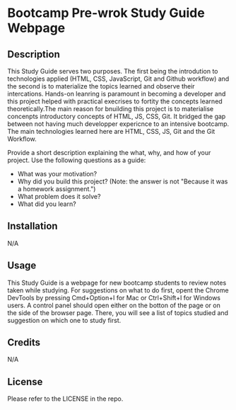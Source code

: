 # Bootcamp Pre-wrok Study Guide Webpage

## Description

This Study Guide serves two purposes. The first being the introdution to technologies applied (HTML, CSS, JavaScript, Git and Github workflow) and the second is to materialize the topics learned and observe their intercations. Hands-on leanring is paramount in becoming a developer and this project helped with practical execrises to fortity the concepts learned theoretically.The main reason for bnuilding this project is to materialise concenpts introductory concepts of HTML, JS, CSS, Git. It bridged the gap between not having much developper expericnce to an intensive bootcamp. The main technologies learned here are HTML, CSS, JS, Git and the Git Workflow.

Provide a short description explaining the what, why, and how of your project. Use the following questions as a guide:

- What was your motivation?
- Why did you build this project? (Note: the answer is not "Because it was a homework assignment.")
- What problem does it solve?
- What did you learn?


## Installation

N/A

## Usage

This Study Guide is a webpage for new bootcamp students to review notes taken while studying. For suggestions on what to do first, opent the Chrome DevTools by pressing Cmd+Option+I for Mac or Ctrl+Shift+I for Windows users. A control panel should open either on the botton of the page or  on the side of the browser page. There, you will see a list of topics studied and suggestion on which one to study first. 

## Credits

N/A

## License

Please refer to the LICENSE in the repo.
